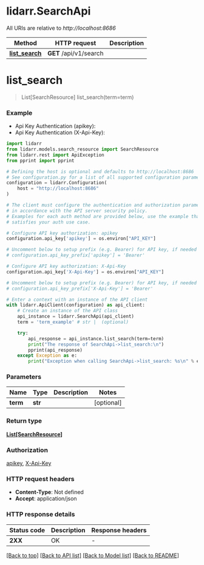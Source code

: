 # lidarr.SearchApi

All URIs are relative to *http://localhost:8686*

Method | HTTP request | Description
------------- | ------------- | -------------
[**list_search**](SearchApi.md#list_search) | **GET** /api/v1/search | 


# **list_search**
> List[SearchResource] list_search(term=term)



### Example

* Api Key Authentication (apikey):
* Api Key Authentication (X-Api-Key):

```python
import lidarr
from lidarr.models.search_resource import SearchResource
from lidarr.rest import ApiException
from pprint import pprint

# Defining the host is optional and defaults to http://localhost:8686
# See configuration.py for a list of all supported configuration parameters.
configuration = lidarr.Configuration(
    host = "http://localhost:8686"
)

# The client must configure the authentication and authorization parameters
# in accordance with the API server security policy.
# Examples for each auth method are provided below, use the example that
# satisfies your auth use case.

# Configure API key authorization: apikey
configuration.api_key['apikey'] = os.environ["API_KEY"]

# Uncomment below to setup prefix (e.g. Bearer) for API key, if needed
# configuration.api_key_prefix['apikey'] = 'Bearer'

# Configure API key authorization: X-Api-Key
configuration.api_key['X-Api-Key'] = os.environ["API_KEY"]

# Uncomment below to setup prefix (e.g. Bearer) for API key, if needed
# configuration.api_key_prefix['X-Api-Key'] = 'Bearer'

# Enter a context with an instance of the API client
with lidarr.ApiClient(configuration) as api_client:
    # Create an instance of the API class
    api_instance = lidarr.SearchApi(api_client)
    term = 'term_example' # str |  (optional)

    try:
        api_response = api_instance.list_search(term=term)
        print("The response of SearchApi->list_search:\n")
        pprint(api_response)
    except Exception as e:
        print("Exception when calling SearchApi->list_search: %s\n" % e)
```



### Parameters


Name | Type | Description  | Notes
------------- | ------------- | ------------- | -------------
 **term** | **str**|  | [optional] 

### Return type

[**List[SearchResource]**](SearchResource.md)

### Authorization

[apikey](../README.md#apikey), [X-Api-Key](../README.md#X-Api-Key)

### HTTP request headers

 - **Content-Type**: Not defined
 - **Accept**: application/json

### HTTP response details

| Status code | Description | Response headers |
|-------------|-------------|------------------|
**2XX** | OK |  -  |

[[Back to top]](#) [[Back to API list]](../README.md#documentation-for-api-endpoints) [[Back to Model list]](../README.md#documentation-for-models) [[Back to README]](../README.md)

